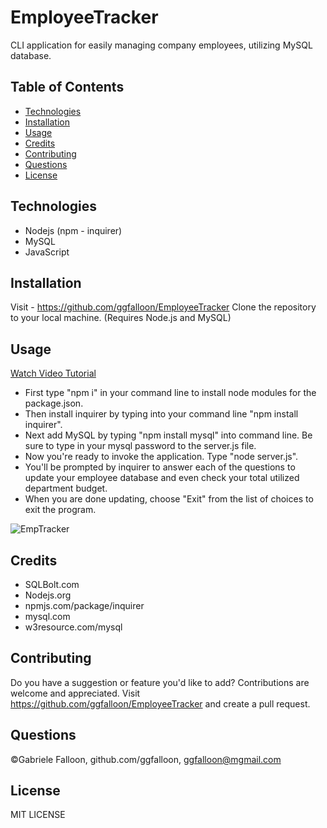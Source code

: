 # EmployeeTracker
CLI application for easily managing company employees, utilizing MySQL database.

## Table of Contents

* [Technologies](#technologies) 
* [Installation](#installation)
* [Usage](#usage)
* [Credits](#credits)
* [Contributing](#contributing)
* [Questions](#questions)
* [License](#license)

## Technologies

* Nodejs (npm - inquirer)
* MySQL
* JavaScript

## Installation
Visit - https://github.com/ggfalloon/EmployeeTracker Clone the repository to your local machine. (Requires Node.js and MySQL)

## Usage

[Watch Video Tutorial](https://drive.google.com/file/d/19hAGH4ETlSK-RPeowaDm1cKeSwqRyxkG/view?usp=sharing)



* First type "npm i" in your command line to install node modules for the package.json. 
* Then install inquirer by typing into your command line "npm install inquirer".
* Next add MySQL by typing "npm install mysql" into command line. Be sure to type in your mysql password to the server.js file.
* Now you're ready to invoke the application. Type "node server.js". 
* You'll be prompted by inquirer to answer each of the questions to update your employee database and even check your total utilized department budget. 
* When you are done updating, choose "Exit" from the list of choices to exit the program.

![EmpTracker](https://user-images.githubusercontent.com/71281652/105089215-728bee00-5a62-11eb-9002-36c6bb030f5f.png)

## Credits

* SQLBolt.com
* Nodejs.org
* npmjs.com/package/inquirer
* mysql.com
* w3resource.com/mysql

## Contributing

Do you have a suggestion or feature you'd like to add? Contributions are welcome and appreciated. 
Visit https://github.com/ggfalloon/EmployeeTracker and create a pull request.

## Questions

&copy;Gabriele Falloon, github.com/ggfalloon, ggfalloon@mgmail.com

## License

MIT LICENSE
